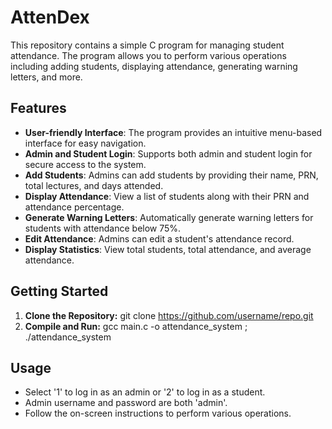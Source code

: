 # AttenDex

This repository contains a simple C program for managing student attendance. The program allows you to perform various operations including adding students, displaying attendance, generating warning letters, and more.

## Features

* **User-friendly Interface**: The program provides an intuitive menu-based interface for easy navigation.
* **Admin and Student Login**: Supports both admin and student login for secure access to the system.
* **Add Students**: Admins can add students by providing their name, PRN, total lectures, and days attended.
* **Display Attendance**: View a list of students along with their PRN and attendance percentage.
* **Generate Warning Letters**: Automatically generate warning letters for students with attendance below 75%.
* **Edit Attendance**: Admins can edit a student's attendance record.
* **Display Statistics**: View total students, total attendance, and average attendance.

## Getting Started

1) **Clone the Repository:** git clone https://github.com/username/repo.git 
2) **Compile and Run:** gcc main.c -o attendance_system  ; ./attendance_system

## Usage

* Select '1' to log in as an admin or '2' to log in as a student.
* Admin username and password are both 'admin'.
* Follow the on-screen instructions to perform various operations.
